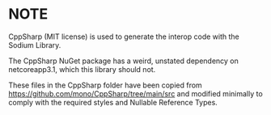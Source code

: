 # NOTE

CppSharp (MIT license) is used to generate the interop code with the Sodium Library.

The CppSharp NuGet package has a weird, unstated dependency on netcoreapp3.1, which this library should not.

These files in the CppSharp folder have been copied from https://github.com/mono/CppSharp/tree/main/src and modified minimally to comply with the required styles and Nullable Reference Types.
